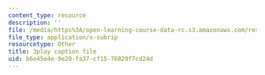 ```yaml
---
content_type: resource
description: ''
file: /media/https%3A/open-learning-course-data-rc.s3.amazonaws.com/res-2-002-finite-element-procedures-for-solids-and-structures-spring-2010/b6e45e4e9e20fa37cf1576829f7cd24d_iOilZsS_cnM.srt
file_type: application/x-subrip
resourcetype: Other
title: 3play caption file
uid: b6e45e4e-9e20-fa37-cf15-76829f7cd24d
---
```

